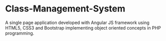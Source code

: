 # Class-Management-System
A single page application developed with Angular JS framework using HTML5, CSS3 and Bootstrap implementing object oriented concepts in PHP programming.
